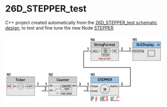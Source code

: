 # 26D_STEPPER_test
C++ project created automatically from the [26D_STEPPER_test schematic design](https://github.com/nBlocksStudioApps/26D_STEPPER_test),
to test and fine tune the new Node [STEPPER](https://github.com/nBlocksStudioNodes/nblocks_stepper)

<img
src="img/01.PNG"
width = 800
/>